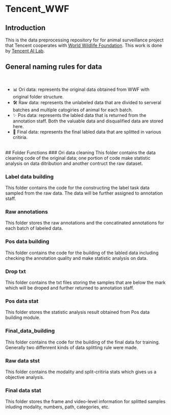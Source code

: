 # Tencent_WWF


## Introduction
This is the data preprocessing repository for for animal surveillance project that Tencent cooperates with [World Wildlife Foundation](https://www.worldwildlife.org/). This work is done by [Tencent AI Lab](https://ai.tencent.com/ailab/en/index).

## General naming rules for data
<br />

- 📊 Ori data: represents the original data obtained from WWF with original folder structure.
- 🛠 Raw data: represents the unlabeled data that are divided to serveral batches and multiple catogiries of animal for each batch.
- ✨ Pos data: represents the labled data that is returned from the annotation staff. Both the valuable data and disqualified data are stored here.
- 📝 Final data: represents the final labled data that are splitted in various critiria.

<br />
## Folder Functions
### Ori data cleaning
This folder contains the data cleaning code of the original data; one portion of code make statistic analysis on data ditribution and another contruct the raw dataset.

### Label data building
This folder contains the code for the constructing the label task data sampled from the raw data. The data will be further assigned to annotation staff. 

### Raw annotations
This folder stores the raw annotations and the concatinated annotations for each batch of labeled data.

### Pos data building
This folder contains the code for the building of the labled data including checking the annotation quality and make statistic analysis on data.

### Drop txt
This folder contains the txt files storing the samples that are below the mark which will be droped and further returned to annotation staff.

### Pos data stat
This folder stores the statistic analysis result obtained from Pos data building module.

### Final_data_building
This folder contains the code for the building of the final data for training. Generally two diffenrent kinds of data splitting rule were made.

### Raw data stst
This folder contains the modality and split-critiria stats which gives us a objective analysis.

### Final data stat 
This folder stores the frame and video-level information for splitted samples inluding modality, numbers, path, categories, etc.




